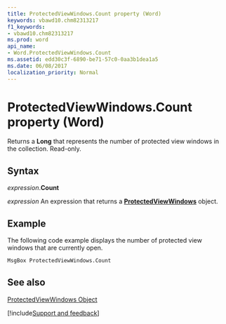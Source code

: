 ```yaml
---
title: ProtectedViewWindows.Count property (Word)
keywords: vbawd10.chm82313217
f1_keywords:
- vbawd10.chm82313217
ms.prod: word
api_name:
- Word.ProtectedViewWindows.Count
ms.assetid: edd30c3f-6890-be71-57c0-0aa3b1dea1a5
ms.date: 06/08/2017
localization_priority: Normal
---
```



# ProtectedViewWindows.Count property (Word)

Returns a  **Long** that represents the number of protected view windows in the collection. Read-only.


## Syntax

_expression_.**Count**

_expression_ An expression that returns a **[ProtectedViewWindows](Word.ProtectedViewWindows.md)** object.


## Example

The following code example displays the number of protected view windows that are currently open.


```vb
MsgBox ProtectedViewWindows.Count
```


## See also


[ProtectedViewWindows Object](Word.ProtectedViewWindows.md)

[!include[Support and feedback](~/includes/feedback-boilerplate.md)]